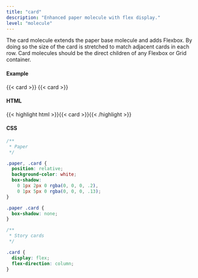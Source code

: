 ```yaml
---
title: "card"
description: "Enhanced paper molecule with flex display."
level: "molecule"
---
```


The card molecule extends the paper base molecule and adds Flexbox. By doing so the size of the card is stretched to match adjacent cards in each row. Card molecules should be the direct children of any Flexbox or Grid container.

#### Example
<div class="example grid">
 {{< card >}}
 {{< card >}}
</div>

#### HTML
{{< highlight html >}}{{< card >}}{{< /highlight >}}

#### CSS
```css
/**
 * Paper
 */

.paper, .card {
  position: relative;
  background-color: white;
  box-shadow: 
    0 1px 2px 0 rgba(0, 0, 0, .2), 
    0 1px 5px 0 rgba(0, 0, 0, .13);
}

.paper .card {
  box-shadow: none;
}

/**
 * Story cards
 */

.card {
  display: flex;
  flex-direction: column;
}
```

